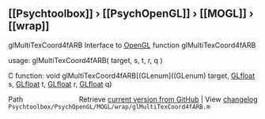 ## [[Psychtoolbox]] &#8250; [[PsychOpenGL]] &#8250; [[MOGL]] &#8250; [[wrap]]

glMultiTexCoord4fARB  Interface to [OpenGL](OpenGL) function glMultiTexCoord4fARB  
  
usage:  glMultiTexCoord4fARB( target, s, t, r, q )  
  
C function:  void glMultiTexCoord4fARB[(GLenum]((GLenum) target, [GLfloat](GLfloat) s, [GLfloat](GLfloat) t, [GLfloat](GLfloat) r, [GLfloat](GLfloat) q)  




<div class="code_header" style="text-align:right;">
  <span style="float:left;">Path&nbsp;&nbsp;</span> <span class="counter">Retrieve <a href=
  "https://raw.github.com/Psychtoolbox-3/Psychtoolbox-3/beta/Psychtoolbox/PsychOpenGL/MOGL/wrap/glMultiTexCoord4fARB.m">current version from GitHub</a> | View <a href=
  "https://github.com/Psychtoolbox-3/Psychtoolbox-3/commits/beta/Psychtoolbox/PsychOpenGL/MOGL/wrap/glMultiTexCoord4fARB.m">changelog</a></span>
</div>
<div class="code">
  <code>Psychtoolbox/PsychOpenGL/MOGL/wrap/glMultiTexCoord4fARB.m</code>
</div>

